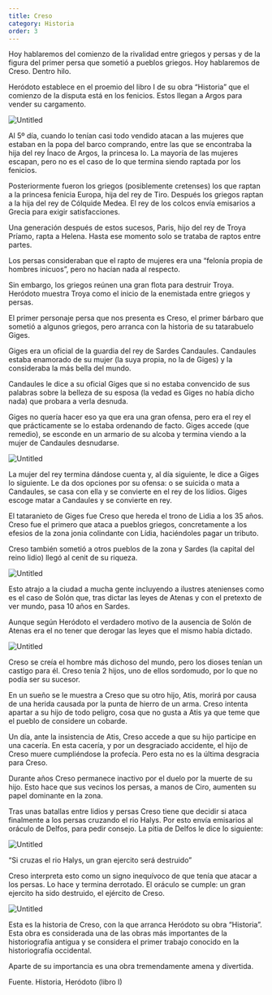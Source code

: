 ```yaml
---
title: Creso
category: Historia
order: 3
---
```


Hoy hablaremos del comienzo de la rivalidad entre griegos y persas y de la figura del primer persa que sometió a pueblos griegos. Hoy hablaremos de Creso. Dentro hilo.

Heródoto establece en el proemio del libro I de su obra “Historia” que el comienzo de la disputa está en los fenicios. Estos llegan a Argos para vender su cargamento. 

![Untitled]({{site.baseurl}}/images/Creso%20af7a6f1a199341c5a633707a8a62c976/Untitled.png)

Al 5º día, cuando lo tenían casi todo vendido atacan a las mujeres que estaban en la popa del barco comprando, entre las que se encontraba la hija del rey Ínaco de Argos, la princesa Io. La mayoría de las mujeres escapan, pero no es el caso de Io que termina siendo raptada por los fenicios.

Posteriormente fueron los griegos (posiblemente cretenses) los que raptan a la princesa fenicia Europa, hija del rey de Tiro. Después los griegos raptan a la hija del rey de Cólquide Medea. El rey de los colcos envía emisarios a Grecia para exigir satisfacciones. 

Una generación después de estos sucesos, Paris, hijo del rey de Troya Príamo, rapta a Helena. Hasta ese momento solo se trataba de raptos entre partes. 

Los persas consideraban que el rapto de mujeres era una “felonía propia de hombres inicuos”, pero no hacían nada al respecto. 

Sin embargo, los griegos reúnen una gran flota para destruir Troya. Heródoto muestra Troya como el inicio de la enemistada entre griegos y persas. 

El primer personaje persa que nos presenta es Creso, el primer bárbaro que sometió a algunos griegos, pero arranca con la historia de su tatarabuelo Giges.

Giges era un oficial de la guardia del rey de Sardes Candaules. Candaules estaba enamorado de su mujer (la suya propia, no la de Giges) y la consideraba la más bella del mundo.

Candaules le dice a su oficial Giges que si no estaba convencido de sus palabras sobre la belleza de su esposa (la vedad es Giges no había dicho nada) que probara a verla desnuda.

Giges no quería hacer eso ya que era una gran ofensa, pero era el rey el que prácticamente se lo estaba ordenando de facto. Giges accede (que remedio), se esconde en un armario de su alcoba y termina viendo a la mujer de Candaules desnudarse. 

![Untitled]({{site.baseurl}}/images/Creso%20af7a6f1a199341c5a633707a8a62c976/Untitled%201.png)

La mujer del rey termina dándose cuenta y, al día siguiente, le dice a Giges lo siguiente. Le da dos opciones por su ofensa: o se suicida o mata a Candaules, se casa con ella y se convierte en el rey de los lídios. Giges escoge matar a Candaules y se convierte en rey. 

El tataranieto de Giges fue Creso que hereda el trono de Lidia a los 35 años. Creso fue el primero que ataca a pueblos griegos, concretamente a los efesios de la zona jonia colindante con Lídia, haciéndoles pagar un tributo. 

Creso también sometió a otros pueblos de la zona y Sardes (la capital del reino lidio) llegó al cenit de su riqueza. 

![Untitled]({{site.baseurl}}/images/Creso%20af7a6f1a199341c5a633707a8a62c976/Untitled%202.png)

Esto atrajo a la ciudad a mucha gente incluyendo a ilustres atenienses como es el caso de Solón que, tras dictar las leyes de Atenas y con el pretexto de ver mundo, pasa 10 años en Sardes. 

Aunque según Heródoto el verdadero motivo de la ausencia de Solón de Atenas era el no tener que derogar las leyes que el mismo había dictado.

![Untitled]({{site.baseurl}}/images/Creso%20af7a6f1a199341c5a633707a8a62c976/Untitled%203.png)

Creso se creía el hombre más dichoso del mundo, pero los dioses tenían un castigo para él. Creso tenía 2 hijos, uno de ellos sordomudo, por lo que no podía ser su sucesor. 

En un sueño se le muestra a Creso que su otro hijo, Atis, morirá por causa de una herida causada por la punta de hierro de un arma. Creso intenta apartar a su hijo de todo peligro, cosa que no gusta a Atis ya que teme que el pueblo de considere un cobarde. 

Un día, ante la insistencia de Atis, Creso accede a que su hijo participe en una cacería. En esta cacería, y por un desgraciado accidente, el hijo de Creso muere cumpliéndose la profecía.
Pero esta no es la última desgracia para Creso. 

Durante años Creso permanece inactivo por el duelo por la muerte de su hijo. Esto hace que sus vecinos los persas, a manos de Ciro, aumenten su papel dominante en la zona. 

Tras unas batallas entre lidios y persas Creso tiene que decidir si ataca finalmente a los persas cruzando el rio Halys. Por esto envía emisarios al oráculo de Delfos, para pedir consejo. La pitia de Delfos le dice lo siguiente:

![Untitled]({{site.baseurl}}/images/Creso%20af7a6f1a199341c5a633707a8a62c976/Untitled%204.png)

“Si cruzas el rio Halys, un gran ejercito será destruido”

Creso interpreta esto como un signo inequívoco de que tenía que atacar a los persas. Lo hace y termina derrotado. El oráculo se cumple: un gran ejercito ha sido destruido, el ejército de Creso.

![Untitled]({{site.baseurl}}/images/Creso%20af7a6f1a199341c5a633707a8a62c976/Untitled%205.png)

Esta es la historia de Creso, con la que arranca Heródoto su obra “Historia”. Esta obra es considerada una de las obras más importantes de la historiografía antigua y se considera el primer trabajo conocido en la historiografía occidental. 

Aparte de su importancia es una obra tremendamente amena y divertida.

Fuente. Historia, Heródoto (libro I)